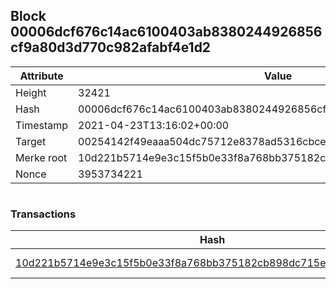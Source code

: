 ## Block 00006dcf676c14ac6100403ab8380244926856cf9a80d3d770c982afabf4e1d2

Attribute | Value
--- | ---
Height | 32421
Hash | 00006dcf676c14ac6100403ab8380244926856cf9a80d3d770c982afabf4e1d2
Timestamp | 2021-04-23T13:16:02+00:00
Target | 00254142f49eaaa504dc75712e8378ad5316cbcead634704b3734b6271167cc4
Merke root | 10d221b5714e9e3c15f5b0e33f8a768bb375182cb898dc715e2f6ad334f626d4
Nonce | 3953734221

```

```

### Transactions

Hash | Amount
--- | ---
[10d221b5714e9e3c15f5b0e33f8a768bb375182cb898dc715e2f6ad334f626d4](10d221b5714e9e3c15f5b0e33f8a768bb375182cb898dc715e2f6ad334f626d4.md) | 10.00000000 SKEPTI 
